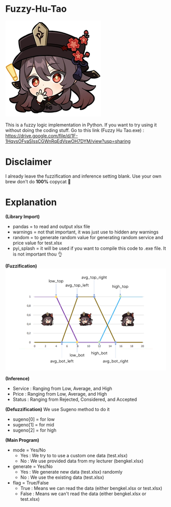 # Fuzzy-Hu-Tao
![Hu Tao is our mascot 🙏](https://github.com/DAFFA4EVER/Fuzzy-Hu-Tao/blob/main/Icon_Emoji_Hu_Tao_1.png)

This is a fuzzy logic implementation in Python. If you want to try using it without doing the coding stuff. Go to this link (Fuzzy Hu Tao.exe) : https://drive.google.com/file/d/1F-1HqvsOFvaSIssCGWnRqEdVswOH7DYM/view?usp=sharing

# Disclaimer
I already leave the fuzzification and inference setting blank. Use your own brew don't do **100%** copycat 🙏

# Explanation

**(Library Import)**
* pandas = to read and output xlsx file
* warnings = not that important, it was just use to hidden any warnings
* random = to generate random value for generating random service and price value for test.xlsx
* pyi_splash = it will be used if you want to compile this code to .exe file. It is not important thou 👌

**(Fuzzification)**
![Fuzzification Legend](https://github.com/DAFFA4EVER/Fuzzy-Hu-Tao/blob/main/Teaching%20by%20Hu%20Tao.png)

**(Inference)**
* Service : Ranging from Low, Average, and High
* Price   : Ranging from Low, Average, and High
* Status  : Ranging from Rejected, Considered, and Accepted

**(Defuzzification)**
We use Sugeno method to do it
* sugeno[0] = for low
* sugeno[1] = for mid
* sugeno[2] = for high

**(Main Program)**
* mode = Yes/No
    - Yes : We try to to use a custom one data (test.xlsx)
    - No  : We use provided data from my lecturer (bengkel.xlsx)
* generate = Yes/No
    - Yes : We generate new data (test.xlsx) randomly
    - No  : We use the existing data (test.xlsx)
* flag  = True/False
    - True : Means we can read the data (either bengkel.xlsx or test.xlsx)
    - False : Means we can't read the data (either bengkel.xlsx or test.xlsx)
